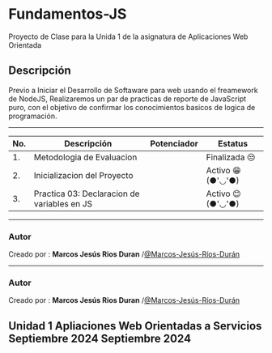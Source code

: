 # Fundamentos-JS
 Proyecto de Clase para la Unida 1 de la asignatura de Aplicaciones Web Orientada
## Descripción
Previo a Iniciar el Desarrollo de Softaware para web usando el freamework de NodeJS, Realizaremos
un par de practicas de reporte de JavaScript puro, con el objetivo de confirmar los conocimientos basicos de logica de programación.

***
|No.|Descripción|Potenciador| Estatus|
|--|--|--|--|
|1. | Metodologia de Evaluacion| |Finalizada 😒|
|2. | Inicializacion del Proyecto||Activo 😁(●'◡'●)|
|3. | Practica 03: Declaracion de variables en JS||Activo 😊(●'◡'●)|
***
### Autor
Creado por : **Marcos Jesús Rios Duran** /[@Marcos-Jesús-Ríos-Durán](https://github.com/Marcos-Jesus-Rios-Duran)
***
### Autor
Creado por : **Marcos Jesús Rios Duran** /[@Marcos-Jesús-Ríos-Durán](https://github.com/Marcos-Jesus-Rios-Duran)

Unidad 1  Apliaciones Web Orientadas a Servicios 
Septiembre 2024
Septiembre 2024
---
